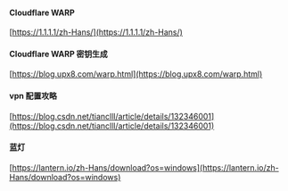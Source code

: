 #### Cloudflare WARP

[https://1.1.1.1/zh-Hans/](https://1.1.1.1/zh-Hans/)

#### Cloudflare WARP 密钥生成

[https://blog.upx8.com/warp.html](https://blog.upx8.com/warp.html)

#### vpn 配置攻略

[https://blog.csdn.net/tianclll/article/details/132346001](https://blog.csdn.net/tianclll/article/details/132346001)

#### 蓝灯

[https://lantern.io/zh-Hans/download?os=windows](https://lantern.io/zh-Hans/download?os=windows)
